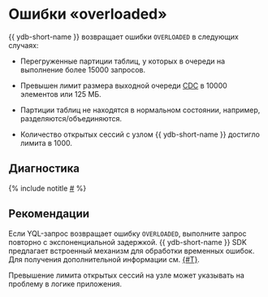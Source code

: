 # Ошибки «overloaded»

{{ ydb-short-name }} возвращает ошибки `OVERLOADED` в следующих случаях:

* Перегруженные партиции таблиц, у которых в очереди на выполнение более 15000 запросов.

* Превышен лимит размера выходной очереди [CDC](../../../../concepts/glossary.md#cdc) в 10000 элементов или 125 МБ.

* Партиции таблиц не находятся в нормальном состоянии, например, разделяются/объединяются.

* Количество открытых сессий с узлом {{ ydb-short-name }} достигло лимита в 1000.

## Диагностика

<!-- The include is added to allow partial overrides in overlays  -->
{% include notitle [#](_includes/overloaded-errors.md) %}

## Рекомендации

Если YQL-запрос возвращает ошибку `OVERLOADED`, выполните запрос повторно с экспоненциальной задержкой. {{ ydb-short-name }} SDK предлагает встроенный механизм для обработки временных ошибок. Для получения дополнительной информации см. [{#T}](../../../../reference/ydb-sdk/error_handling.md).

Превышение лимита открытых сессий на узле может указывать на проблему в логике приложения.
